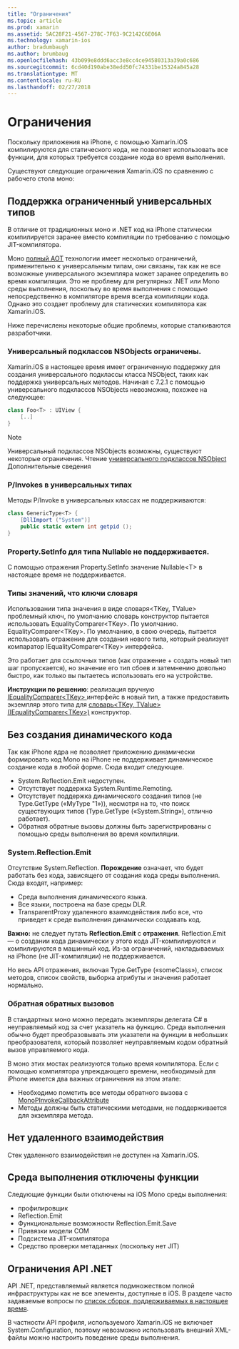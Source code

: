```yaml
---
title: "Ограничения"
ms.topic: article
ms.prod: xamarin
ms.assetid: 5AC28F21-4567-278C-7F63-9C2142C6E06A
ms.technology: xamarin-ios
author: bradumbaugh
ms.author: brumbaug
ms.openlocfilehash: 43b099e8ddd6acc3e8cc4ce94580313a39a0c686
ms.sourcegitcommit: 6cd40d190abe38edd50fc74331be15324a845a28
ms.translationtype: MT
ms.contentlocale: ru-RU
ms.lasthandoff: 02/27/2018
---
```

# <a name="limitations"></a>Ограничения

Поскольку приложения на iPhone, с помощью Xamarin.iOS компилируются для статического кода, не позволяет использовать все функции, для которых требуется создание кода во время выполнения.

Существуют следующие ограничения Xamarin.iOS по сравнению с рабочего стола моно:

 <a name="Limited_Generics_Support" />


## <a name="limited-generics-support"></a>Поддержка ограниченный универсальных типов

В отличие от традиционных моно и .NET код на iPhone статически компилируется заранее вместо компиляции по требованию с помощью JIT-компилятора.

Моно [полный AOT](http://www.mono-project.com/AOT#Full_AOT) технологии имеет несколько ограничений, применительно к универсальным типам, они связаны, так как не все возможные универсального экземпляра может заранее определить во время компиляции. Это не проблему для регулярных .NET или Mono среды выполнения, поскольку во время выполнения с помощью непосредственно в компиляторе время всегда компиляции кода. Однако это создает проблему для статических компилятора как Xamarin.iOS.

Ниже перечислены некоторые общие проблемы, которые сталкиваются разработчики.

 <a name="Generic_Subclasses_of_NSObjects_are_limited" />


### <a name="generic-subclasses-of-nsobjects-are-limited"></a>Универсальный подклассов NSObjects ограничены.

Xamarin.iOS в настоящее время имеет ограниченную поддержку для создания универсального подклассы класса NSObject, таких как поддержка универсальных методов. Начиная с 7.2.1 с помощью универсального подклассов NSObjects невозможна, похожее на следующее:

```csharp
class Foo<T> : UIView {
    [..]
}
```

> [!NOTE]
> Универсальный подклассов NSObjects возможны, существуют некоторые ограничения. Чтение [универсального подклассов NSObject](~/ios/internals/api-design/nsobject-generics.md) Дополнительные сведения



### <a name="pinvokes-in-generic-types"></a>P/Invokes в универсальных типах

Методы P/Invoke в универсальных классах не поддерживаются:

```csharp
class GenericType<T> {
    [DllImport ("System")]
    public static extern int getpid ();
}
```

 <a name="Property.SetInfo_on_a_Nullable_Type_is_not_supported" />


### <a name="propertysetinfo-on-a-nullable-type-is-not-supported"></a>Property.SetInfo для типа Nullable не поддерживается.

С помощью отражения Property.SetInfo значение Nullable&lt;T&gt; в настоящее время не поддерживается.

 <a name="Value_types_as_Dictionary_Keys" />


### <a name="value-types-as-dictionary-keys"></a>Типы значений, что ключи словаря

Использовании типа значения в виде словаря&lt;TKey, TValue&gt; проблемный ключ, по умолчанию словарь конструктор пытается использовать EqualityComparer&lt;TKey&gt;. По умолчанию. EqualityComparer&lt;TKey&gt;. По умолчанию, в свою очередь, пытается использовать отражение для создания нового типа, который реализует компаратор IEqualityComparer&lt;TKey&gt; интерфейса.

Это работает для ссылочных типов (как отражение + создать новый тип шаг пропускается), но значение его тип сбоев и затемнению довольно быстро, как только вы пытаетесь использовать его на устройстве.

 **Инструкции по решению**: реализация вручную [IEqualityComparer&lt;TKey&gt; ](https://developer.xamarin.com/api/type/System.Collections.Generic.IEqualityComparer%601/) интерфейс в новый тип, а также предоставить экземпляр этого типа для [словарь&lt;TKey, TValue&gt; ](https://developer.xamarin.com/api/type/System.Collections.Generic.Dictionary%3CTKey,TValue%3E/) [(IEqualityComparer&lt;TKey&gt;)](https://developer.xamarin.com/api/type/System.Collections.Generic.IEqualityComparer%601/) конструктор.


 <a name="No_Dynamic_Code_Generation" />


## <a name="no-dynamic-code-generation"></a>Без создания динамического кода

Так как iPhone ядра не позволяет приложению динамически формировать код Mono на iPhone не поддерживает динамическое создание кода в любой форме. Сюда входит следующее.

-  System.Reflection.Emit недоступен.
-  Отсутствует поддержка System.Runtime.Remoting.
-  Отсутствует поддержка динамического создания типов (не Type.GetType («MyType "1»)), несмотря на то, что поиск существующих типов (Type.GetType («System.String»), отлично работает). 
-  Обратная обратные вызовы должны быть зарегистрированы с помощью среды выполнения во время компиляции.


 
 <a name="System.Reflection.Emit" />


### <a name="systemreflectionemit"></a>System.Reflection.Emit

Отсутствие System.Reflection. **Порождение** означает, что будет работать без кода, зависящего от создания кода среды выполнения. Сюда входят, например:

-  Среда выполнения динамического языка.
-  Все языки, построена на базе среды DLR.
-  TransparentProxy удаленного взаимодействия либо все, что приведет к среде выполнения динамически создавать код. 


 **Важно:** не следует путать **Reflection.Emit** с **отражения**. Reflection.Emit — о создании кода динамически у этого кода JIT-компилируются и компилируются в машинный код. Из-за ограничений, накладываемых на iPhone (не JIT-компиляции) не поддерживается.

Но весь API отражения, включая Type.GetType («someClass»), список методов, список свойств, выборка атрибуты и значения работает нормально.

 
 <a name="Reverse_Callbacks" />


### <a name="reverse-callbacks"></a>Обратная обратных вызовов

В стандартных моно можно передать экземпляры делегата C# в неуправляемый код за счет указатель на функцию. Среда выполнения обычно будет преобразовывать эти указатели на функции в небольших преобразователя, который позволяет неуправляемым кодом обратный вызов управляемого кода.

В моно этих мостах реализуются только время компилятора. Если с помощью компилятора упреждающего времени, необходимый для iPhone имеется два важных ограничения на этом этапе:

-  Необходимо пометить все методы обратного вызова с [MonoPInvokeCallbackAttribute](https://developer.xamarin.com/api/type/MonoPInvokeCallbackAttribute/) 
-  Методы должны быть статическими методами, не поддерживается для экземпляра метода. 


 
 <a name="No_Remoting" />


## <a name="no-remoting"></a>Нет удаленного взаимодействия

Стек удаленного взаимодействия не доступен на Xamarin.iOS.


 <a name="Runtime_Disabled_Features" />


## <a name="runtime-disabled-features"></a>Среда выполнения отключены функции

Следующие функции были отключены на iOS Mono среды выполнения:

-  профилировщик
-  Reflection.Emit
-  Функциональные возможности Reflection.Emit.Save
-  Привязки модели COM
-  Подсистема JIT-компилятора
-  Средство проверки метаданных (поскольку нет JIT)


 <a name=".NET_API_Limitations" />


## <a name="net-api-limitations"></a>Ограничения API .NET

API .NET, представляемый является подмножеством полной инфраструктуры как не все элементы, доступные в iOS. В разделе часто задаваемые вопросы по [список сборок, поддерживаемых в настоящее время](~/cross-platform/internals/available-assemblies.md).



В частности API профиля, используемого Xamarin.iOS не включает System.Configuration, поэтому невозможно использовать внешний XML-файлы можно настроить поведение среды выполнения.
